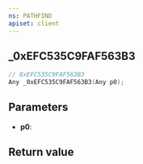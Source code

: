 ```yaml
---
ns: PATHFIND
apiset: client
---
```

## _0xEFC535C9FAF563B3

```c
// 0xEFC535C9FAF563B3
Any _0xEFC535C9FAF563B3(Any p0);
```


## Parameters
* **p0**:

## Return value

